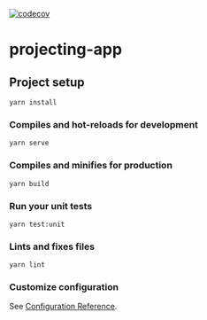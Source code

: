 [![codecov](https://codecov.io/gh/longo-andrea/projecting-app/branch/develop/graph/badge.svg)](https://codecov.io/gh/longo-andrea/projecting-app)

# projecting-app

## Project setup
```
yarn install
```

### Compiles and hot-reloads for development
```
yarn serve
```

### Compiles and minifies for production
```
yarn build
```

### Run your unit tests
```
yarn test:unit
```

### Lints and fixes files
```
yarn lint
```

### Customize configuration
See [Configuration Reference](https://cli.vuejs.org/config/).
